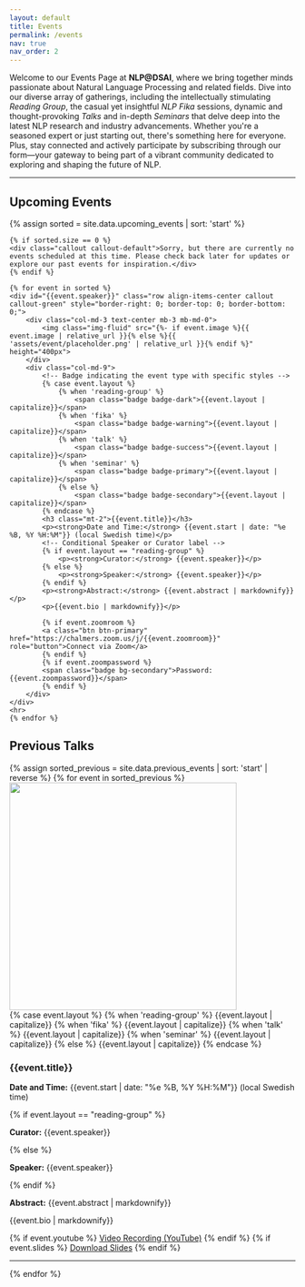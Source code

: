 ```yaml
---
layout: default
title: Events
permalink: /events
nav: true
nav_order: 2
---
```


<div class="contrainer mb-4">
    <p class="text-justify">Welcome to our Events Page at <strong>NLP@DSAI</strong>, where we bring together minds passionate about Natural Language Processing and related fields. Dive into our diverse array of gatherings, including the intellectually stimulating <em>Reading Group</em>, the casual yet insightful <em>NLP Fika</em> sessions, dynamic and thought-provoking <em>Talks</em> and in-depth <em>Seminars</em> that delve deep into the latest NLP research and industry advancements. Whether you're a seasoned expert or just starting out, there's something here for everyone. Plus, stay connected and actively participate by subscribing through our form—your gateway to being part of a vibrant community dedicated to exploring and shaping the future of NLP.</p> <div data-tf-live="01HH1W0ZC0FZEK862Q4CQCVKNE"></div><script src="//embed.typeform.com/next/embed.js"></script>
    <hr>
</div>

<div class="container mt-4">
    <h2 class="mb-4">Upcoming Events</h2>
    {% assign sorted = site.data.upcoming_events | sort: 'start' %}

    {% if sorted.size == 0 %}
    <div class="callout callout-default">Sorry, but there are currently no events scheduled at this time. Please check back later for updates or explore our past events for inspiration.</div>
    {% endif %}

    {% for event in sorted %}
    <div id="{{event.speaker}}" class="row align-items-center callout callout-green" style="border-right: 0; border-top: 0; border-bottom: 0;">
        <div class="col-md-3 text-center mb-3 mb-md-0">
            <img class="img-fluid" src="{%- if event.image %}{{ event.image | relative_url }}{% else %}{{ 'assets/event/placeholder.png' | relative_url }}{% endif %}" height="400px">
        </div>
        <div class="col-md-9">
            <!-- Badge indicating the event type with specific styles -->
            {% case event.layout %}
                {% when 'reading-group' %}
                    <span class="badge badge-dark">{{event.layout | capitalize}}</span>
                {% when 'fika' %}
                    <span class="badge badge-warning">{{event.layout | capitalize}}</span>
                {% when 'talk' %}
                    <span class="badge badge-success">{{event.layout | capitalize}}</span>
                {% when 'seminar' %}
                    <span class="badge badge-primary">{{event.layout | capitalize}}</span>
                {% else %}
                    <span class="badge badge-secondary">{{event.layout | capitalize}}</span>
            {% endcase %}
            <h3 class="mt-2">{{event.title}}</h3>
            <p><strong>Date and Time:</strong> {{event.start | date: "%e %B, %Y %H:%M"}} (local Swedish time)</p>
            <!-- Conditional Speaker or Curator label -->
            {% if event.layout == "reading-group" %}
                <p><strong>Curator:</strong> {{event.speaker}}</p>
            {% else %}
                <p><strong>Speaker:</strong> {{event.speaker}}</p>
            {% endif %}
            <p><strong>Abstract:</strong> {{event.abstract | markdownify}}</p>
            <p>{{event.bio | markdownify}}</p>

            {% if event.zoomroom %}
            <a class="btn btn-primary" href="https://chalmers.zoom.us/j/{{event.zoomroom}}" role="button">Connect via Zoom</a>
            {% endif %}
            {% if event.zoompassword %}
            <span class="badge bg-secondary">Password: {{event.zoompassword}}</span>
            {% endif %}
        </div>
    </div>
    <hr>
    {% endfor %}

</div>

<!-- Previous Events Section -->
<div class="container mt-5">
    <h2 class="mb-4">Previous Talks</h2>
    {% assign sorted_previous = site.data.previous_events | sort: 'start' | reverse %}
    {% for event in sorted_previous %}
    <div id="{{event.speaker}}" class="row align-items-center" style="padding-top: 60px; margin-top: -60px;">
        <div class="col-md-3 text-center mb-3 mb-md-0">
            <img class="img-fluid" src="{%- if event.image %}{{ event.image | relative_url }}{% else %}{{ 'assets/event/placeholder.png' | relative_url }}{% endif %}" height="400px">
        </div>
        <div class="col-md-9">
            <!-- Badge indicating the event type with specific styles -->
            {% case event.layout %}
                {% when 'reading-group' %}
                    <span class="badge badge-dark">{{event.layout | capitalize}}</span>
                {% when 'fika' %}
                    <span class="badge badge-warning">{{event.layout | capitalize}}</span>
                {% when 'talk' %}
                    <span class="badge badge-success">{{event.layout | capitalize}}</span>
                {% when 'seminar' %}
                    <span class="badge badge-primary">{{event.layout | capitalize}}</span>
                {% else %}
                    <span class="badge badge-secondary">{{event.layout | capitalize}}</span>
            {% endcase %}
            <h3 class="mt-2">{{event.title}}</h3>
            <p><strong>Date and Time:</strong> {{event.start | date: "%e %B, %Y %H:%M"}} (local Swedish time)</p>
            <!-- Conditional Speaker or Curator label -->
            {% if event.layout == "reading-group" %}
                <p><strong>Curator:</strong> {{event.speaker}}</p>
            {% else %}
                <p><strong>Speaker:</strong> {{event.speaker}}</p>
            {% endif %}
            <p><strong>Abstract:</strong> {{event.abstract | markdownify}}</p>
            <p>{{event.bio | markdownify}}</p>
            <!-- Links for video recording and slides if available -->
            {% if event.youtube %}
            <a class="btn btn-link" href="{{event.youtube}}" role="button">Video Recording (YouTube)</a>
            {% endif %}
            {% if event.slides %}
            <a class="btn btn-link" href="{{event.slides}}" role="button">Download Slides</a>
            {% endif %}
        </div>
    </div>
    <hr>
    {% endfor %}
</div>

